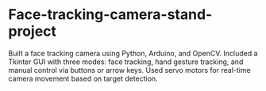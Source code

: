 # Face-tracking-camera-stand-project
Built a face tracking camera using Python, Arduino, and OpenCV. Included a Tkinter GUI with three modes: face tracking, hand gesture tracking, and manual control via buttons or arrow keys. Used servo motors for real-time camera movement based on target detection.

